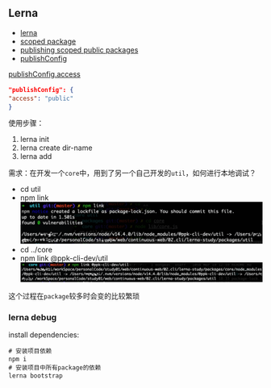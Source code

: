 ## Lerna

* [lerna](https://github.com/lerna/lerna)
* [scoped package](https://docs.npmjs.com/cli/v7/using-npm/scope)
* [publishing scoped public packages](https://docs.npmjs.com/creating-and-publishing-scoped-public-packages#publishing-scoped-public-packages)
* [publishConfig](https://docs.npmjs.com/cli/v7/configuring-npm/package-json#publishconfig)

[publishConfig.access](https://github.com/lerna/lerna/tree/main/commands/publish#publishconfigaccess)

```json
"publishConfig": {
"access": "public"
}
```

使用步骤：

1. lerna init
2. lerna create dir-name
3. lerna add

需求：在开发一个`core`中，用到了另一个自己开发的`util`，如何进行本地调试？

* cd util
* npm link
  ![](https://raw.githubusercontent.com/wangkaiwd/drawing-bed/master/20210319184251.png)
* cd ../core
* npm link @ppk-cli-dev/util
  ![](https://raw.githubusercontent.com/wangkaiwd/drawing-bed/master/20210319184412.png)

这个过程在`package`较多时会变的比较繁琐

### lerna debug

install dependencies:

```shell
# 安装项目依赖
npm i
# 安装项目中所有package的依赖
lerna bootstrap
```